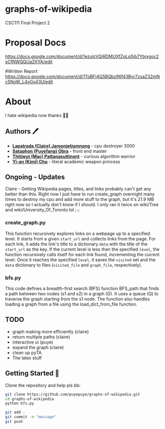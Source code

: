 # graphs-of-wikipedia

CSC111 Final Project 2 

# Proposal Docs
https://docs.google.com/document/d/1ezulcVQjRDMUXfZqLp5jb7Ybjxgoc2sCfNWQQUa2XYA/edit

#Written Report
https://docs.google.com/document/d/1ToBFi4Q5BQbz96f43Byr7zsaZ32mNc5NoW_L4xGs43U/edit

# About

I hate wikipedia now thanks 📜✨

## Authors 🖊️

- **[Lapatrada (Claire) Jaroonjetjumnong](https://github.com/help)**  - cpu destroyer 3000
- **[Sataphon (Puyefang) Obra](https://github.com/puyepuye)** - front end master
- **[Thitiwut (Mac) Pattanasuttinont](https://github.com/aFluffyHotdog)** - curious algorithm warrior
- **[Yi-an (Kimi) Chu](https://github.com/??????)** - literal academic weapon princess

## Ongoing - Updates
Claire - Getting Wikipedia pages, titles, and links probably can't get any better than this. Right now I just have to run create_graph overnight many times to destroy my cpu and add more stuff to the graph, but it's 21.9 MB right now so I actually don't know if I should. I only ran it twice on wiki/Tree and wiki/University_Of_Toronto lol ;-;

### create_graph.py
This function recursively explores links on a webpage up to a specified level. It starts from a given `start_url` and collects links from the page. For each link, it adds the link's title to a dictionary `data` with the title of the `start_url` as the key. If the current level is less than the specified `level`, the function recursively calls itself for each link found, incrementing the current level. Once it reaches the specified `level`, it saves the `visited` set and the `data` dictionary to files (`visited_file` and `graph_file`, respectively).

### bfs.py
This code defines a breadth-first search (BFS) function BFS_path that finds a path between two nodes (s1 and s2) in a graph (G). It uses a queue (Q) to traverse the graph starting from the s1 node. The function also handles loading a graph from a file using the load_dict_from_file function. 

## TODO
- graph making more efficiently (claire)
- return multiple paths (claire)
- interactive ui (puye)
- expand the graph (claire)
- clean up pyTA
- The latex stuff

## Getting Started 🚀

Clone the repository and help pls bb:

```bash
git clone https://github.com/puyepuye/graphs-of-wikipedia.git
cd graphs-of-wikipedia
python bfs.py

git add .
git commit -m "message"
git push
